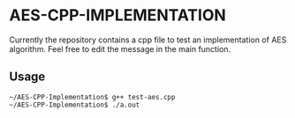# AES-CPP-IMPLEMENTATION

Currently the repository contains a cpp file to test an implementation of AES algorithm.
Feel free to edit the message in the main function.

## Usage
```
~/AES-CPP-Implementation$ g++ test-aes.cpp
~/AES-CPP-Implementation$ ./a.out
```